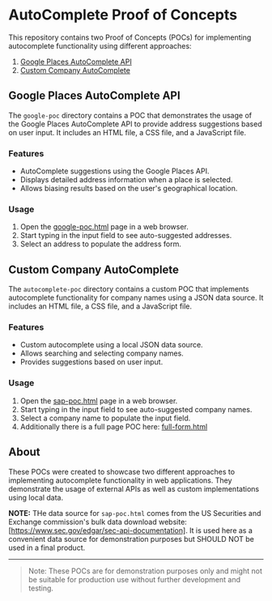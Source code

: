 # AutoComplete Proof of Concepts

This repository contains two Proof of Concepts (POCs) for implementing autocomplete functionality using different approaches:

1. [Google Places AutoComplete API](#google-places-autocomplete-api)
2. [Custom Company AutoComplete](#custom-company-autocomplete)

## Google Places AutoComplete API

The `google-poc` directory contains a POC that demonstrates the usage of the Google Places AutoComplete API to provide address suggestions based on user input. It includes an HTML file, a CSS file, and a JavaScript file.

### Features

- AutoComplete suggestions using the Google Places API.
- Displays detailed address information when a place is selected.
- Allows biasing results based on the user's geographical location.

### Usage

1. Open the [google-poc.html](https://www.carnix.com/poc/autocomplete/google-poc.html) page in a web browser.
2. Start typing in the input field to see auto-suggested addresses.
3. Select an address to populate the address form.

## Custom Company AutoComplete

The `autocomplete-poc` directory contains a custom POC that implements autocomplete functionality for company names using a JSON data source. It includes an HTML file, a CSS file, and a JavaScript file.

### Features

- Custom autocomplete using a local JSON data source.
- Allows searching and selecting company names.
- Provides suggestions based on user input.

### Usage

1. Open the [sap-poc.html](https://www.carnix.com/poc/autocomplete/sap-poc.html) page in a web browser.
2. Start typing in the input field to see auto-suggested company names.
3. Select a company name to populate the input field.
4. Additionally there is a full page POC here:  [full-form.html](https://www.carnix.com/poc/autocomplete/full-form.html)
## About

These POCs were created to showcase two different approaches to implementing autocomplete functionality in web applications. They demonstrate the usage of external APIs as well as custom implementations using local data.

**NOTE:** THe data source for `sap-poc.html` comes from the US Securities and Exchange commission's bulk data download website: [https://www.sec.gov/edgar/sec-api-documentation].  It is used here as a convenient data source for demonstration purposes but SHOULD NOT be used in a final product.

---

> Note: These POCs are for demonstration purposes only and might not be suitable for production use without further development and testing.
